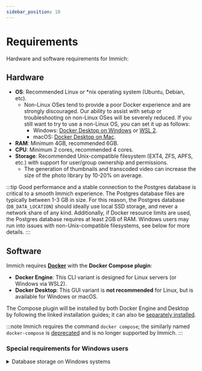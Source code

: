 ```yaml
---
sidebar_position: 10
---
```


# Requirements

Hardware and software requirements for Immich:

## Hardware

- **OS**: Recommended Linux or \*nix operating system (Ubuntu, Debian, etc).
  - Non-Linux OSes tend to provide a poor Docker experience and are strongly discouraged.
    Our ability to assist with setup or troubleshooting on non-Linux OSes will be severely reduced.
    If you still want to try to use a non-Linux OS, you can set it up as follows:
    - Windows: [Docker Desktop on Windows](https://docs.docker.com/desktop/install/windows-install/) or [WSL 2](https://docs.docker.com/desktop/wsl/).
    - macOS: [Docker Desktop on Mac](https://docs.docker.com/desktop/install/mac-install/).
- **RAM**: Minimum 4GB, recommended 6GB.
- **CPU**: Minimum 2 cores, recommended 4 cores.
- **Storage**: Recommended Unix-compatible filesystem (EXT4, ZFS, APFS, etc.) with support for user/group ownership and permissions.
  - The generation of thumbnails and transcoded video can increase the size of the photo library by 10-20% on average.

:::tip
Good performance and a stable connection to the Postgres database is critical to a smooth Immich experience.
The Postgres database files are typically between 1-3 GB in size.
For this reason, the Postgres database (`DB_DATA_LOCATION`) should ideally use local SSD storage, and never a network share of any kind.
Additionally, if Docker resource limits are used, the Postgres database requires at least 2GB of RAM.
Windows users may run into issues with non-Unix-compatible filesystems, see below for more details.
:::

## Software

Immich requires [**Docker**](https://docs.docker.com/get-started/get-docker/) with the **Docker Compose plugin**:

- **Docker Engine**: This CLI variant is designed for Linux servers (or Windows via WSL2).
- **Docker Desktop**: This GUI variant is **not recommended** for Linux, but is available for Windows or macOS.

The Compose plugin will be installed by both Docker Engine and Desktop by following the linked installation guides; it can also be [separately installed](https://docs.docker.com/compose/install/).

:::note
Immich requires the command `docker compose`; the similarly named `docker-compose` is [deprecated](https://docs.docker.com/compose/migrate/) and is no longer supported by Immich.
:::

### Special requirements for Windows users

<details>
<summary>Database storage on Windows systems</summary>

The Immich Postgres database (`DB_DATA_LOCATION`) must be located on a filesystem that supports user/group
ownership and permissions (EXT2/3/4, ZFS, APFS, BTRFS, XFS, etc.). It will not work on any filesystem formatted in NTFS or ex/FAT/32.
It will not work in WSL (Windows Subsystem for Linux) when using a mounted host directory (commonly under `/mnt`).
If this is an issue, you can change the bind mount to a Docker volume instead as follows:

Make the following change to `.env`:

```diff
- DB_DATA_LOCATION=./postgres
+ DB_DATA_LOCATION=pgdata
```

Add the following line to the bottom of `docker-compose.yml`:

```diff
volumes:
  model-cache:
+ pgdata:
```

</details>
